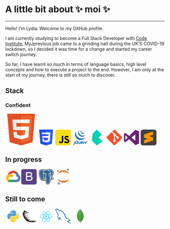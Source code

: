 # A little bit about ✨ moi ✨
---
Hello! I'm Lydia. Welcome to my GitHub profile.

I am currently studying to become a Full Stack Developer with [Code Institute.](https://codeinstitute.net/) MyJprevious job came to a grinding halt during the UK'S COVID-19 lockdown, so I decided it was time for a change and started my career switch journey. 

So far, I have learnt so much in terms of language basics, high level concepts and how to execute a project to the end. However, I am only at the start of my journey, there is still so much to discover.

## Stack
### Confident
<img src="https://github.com/edent/SuperTinyIcons/blob/master/images/svg/html5.svg" width="100"> <img src="https://github.com/edent/SuperTinyIcons/blob/master/images/svg/css3.svg" width="50">
<img src="https://github.com/edent/SuperTinyIcons/blob/master/images/svg/javascript.svg" width="50">
<img src="https://github.com/devicons/devicon/blob/master/icons/jquery/jquery-plain-wordmark.svg" width="50">
<img src="https://github.com/devicons/devicon/blob/master/icons/bulma/bulma-plain.svg" width="50">
<img src="https://github.com/devicons/devicon/blob/master/icons/git/git-original.svg" width="50">
<img src="https://github.com/devicons/devicon/blob/master/icons/visualstudio/visualstudio-plain.svg" width="50">
<img src="https://github.com/edent/SuperTinyIcons/blob/master/images/svg/sublimetext.svg" width="50">

## In progress
<img src="https://github.com/devicons/devicon/blob/master/icons/googlecloud/googlecloud-original.svg" width="50"><img src="https://github.com/devicons/devicon/blob/master/icons/bootstrap/bootstrap-plain.svg" width="50">
<img src="https://github.com/devicons/devicon/blob/master/icons/postgresql/postgresql-original.svg" width="50">
<img src="https://github.com/devicons/devicon/blob/master/icons/jupyter/jupyter-original.svg" width="50">

## Still to come
<img src="https://github.com/edent/SuperTinyIcons/blob/master/images/svg/python.svg" width="50"><img src="https://github.com/devicons/devicon/blob/master/icons/flask/flask-original.svg" width="50">
<img src="https://github.com/edent/SuperTinyIcons/blob/master/images/svg/react.svg" width="50">
<img src="https://github.com/devicons/devicon/blob/master/icons/mysql/mysql-original.svg" width="50">
<img src="https://github.com/devicons/devicon/blob/master/icons/mongodb/mongodb-original.svg" width="50">
